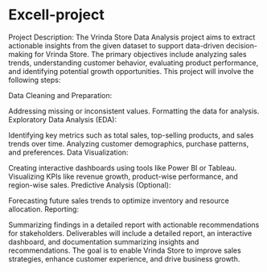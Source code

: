 # Excell-project
Project Description:
The Vrinda Store Data Analysis project aims to extract actionable insights from the given dataset to support data-driven decision-making for Vrinda Store. The primary objectives include analyzing sales trends, understanding customer behavior, evaluating product performance, and identifying potential growth opportunities. This project will involve the following steps:

Data Cleaning and Preparation:

Addressing missing or inconsistent values.
Formatting the data for analysis.
Exploratory Data Analysis (EDA):

Identifying key metrics such as total sales, top-selling products, and sales trends over time.
Analyzing customer demographics, purchase patterns, and preferences.
Data Visualization:

Creating interactive dashboards using tools like Power BI or Tableau.
Visualizing KPIs like revenue growth, product-wise performance, and region-wise sales.
Predictive Analysis (Optional):

Forecasting future sales trends to optimize inventory and resource allocation.
Reporting:

Summarizing findings in a detailed report with actionable recommendations for stakeholders.
Deliverables will include a detailed report, an interactive dashboard, and documentation summarizing insights and recommendations. The goal is to enable Vrinda Store to improve sales strategies, enhance customer experience, and drive business growth.
